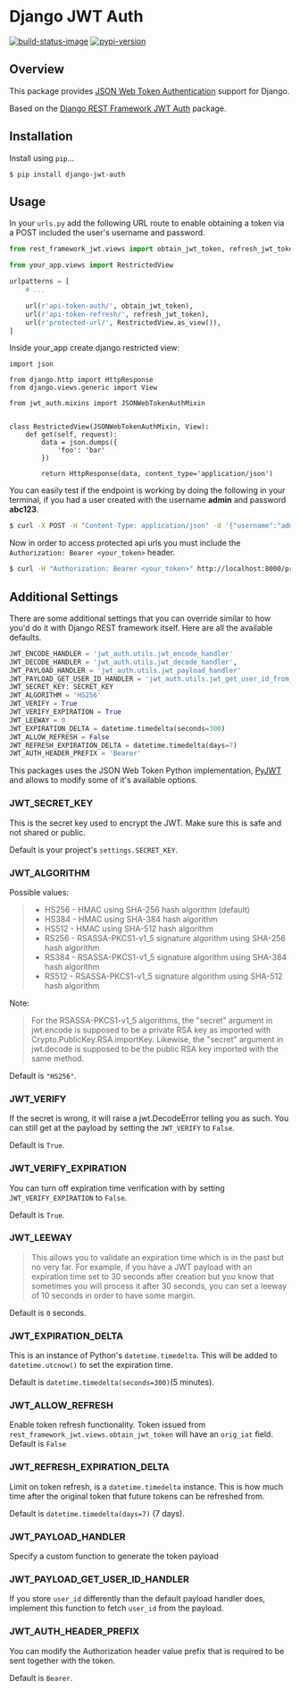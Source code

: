 # Django JWT Auth

[![build-status-image]][travis]
[![pypi-version]][pypi]

## Overview
This package provides [JSON Web Token Authentication](http://tools.ietf.org/html/draft-ietf-oauth-json-web-token) support for Django.

Based on the [Django REST Framework JWT Auth](https://github.com/GetBlimp/django-rest-framework-jwt) package.

## Installation

Install using `pip`...

```
$ pip install django-jwt-auth
```

## Usage

In your `urls.py` add the following URL route to enable obtaining a token via a POST included the user's username and password.

```python
from rest_framework_jwt.views import obtain_jwt_token, refresh_jwt_token

from your_app.views import RestrictedView

urlpatterns = [
    # ...

    url(r'api-token-auth/', obtain_jwt_token),
    url(r'api-token-refresh/', refresh_jwt_token),
    url(r'protected-url/', RestrictedView.as_view()),
]
```

Inside your_app create django restricted view:
```
import json

from django.http import HttpResponse
from django.views.generic import View

from jwt_auth.mixins import JSONWebTokenAuthMixin


class RestrictedView(JSONWebTokenAuthMixin, View):
    def get(self, request):
        data = json.dumps({
            'foo': 'bar'
        })

        return HttpResponse(data, content_type='application/json')
```

You can easily test if the endpoint is working by doing the following in your terminal, if you had a user created with the username **admin** and password **abc123**.

```bash
$ curl -X POST -H "Content-Type: application/json" -d '{"username":"admin","password":"abc123"}' http://localhost:8000/api-token-auth/
```

Now in order to access protected api urls you must include the `Authorization: Bearer <your_token>` header.

```bash
$ curl -H "Authorization: Bearer <your_token>" http://localhost:8000/protected-url/
```

## Additional Settings
There are some additional settings that you can override similar to how you'd do it with Django REST framework itself. Here are all the available defaults.

```python
JWT_ENCODE_HANDLER = 'jwt_auth.utils.jwt_encode_handler'
JWT_DECODE_HANDLER = 'jwt_auth.utils.jwt_decode_handler',
JWT_PAYLOAD_HANDLER = 'jwt_auth.utils.jwt_payload_handler'
JWT_PAYLOAD_GET_USER_ID_HANDLER = 'jwt_auth.utils.jwt_get_user_id_from_payload_handler'
JWT_SECRET_KEY: SECRET_KEY
JWT_ALGORITHM = 'HS256'
JWT_VERIFY = True
JWT_VERIFY_EXPIRATION = True
JWT_LEEWAY = 0
JWT_EXPIRATION_DELTA = datetime.timedelta(seconds=300)
JWT_ALLOW_REFRESH = False
JWT_REFRESH_EXPIRATION_DELTA = datetime.timedelta(days=7)
JWT_AUTH_HEADER_PREFIX = 'Bearer'
```
This packages uses the JSON Web Token Python implementation, [PyJWT](https://github.com/progrium/pyjwt) and allows to modify some of it's available options.

### JWT_SECRET_KEY
This is the secret key used to encrypt the JWT. Make sure this is safe and not shared or public.

Default is your project's `settings.SECRET_KEY`.

### JWT_ALGORITHM

Possible values:

> * HS256 - HMAC using SHA-256 hash algorithm (default)
> * HS384 - HMAC using SHA-384 hash algorithm
> * HS512 - HMAC using SHA-512 hash algorithm
> * RS256 - RSASSA-PKCS1-v1_5 signature algorithm using SHA-256 hash algorithm
> * RS384 - RSASSA-PKCS1-v1_5 signature algorithm using SHA-384 hash algorithm
> * RS512 - RSASSA-PKCS1-v1_5 signature algorithm using SHA-512 hash algorithm

Note:
> For the RSASSA-PKCS1-v1_5 algorithms, the "secret" argument in jwt.encode is supposed to be a private RSA key as
> imported with Crypto.PublicKey.RSA.importKey. Likewise, the "secret" argument in jwt.decode is supposed to be the
> public RSA key imported with the same method.

Default is `"HS256"`.

### JWT_VERIFY

If the secret is wrong, it will raise a jwt.DecodeError telling you as such. You can still get at the payload by setting the `JWT_VERIFY` to `False`.

Default is `True`.

### JWT_VERIFY_EXPIRATION

You can turn off expiration time verification with by setting `JWT_VERIFY_EXPIRATION` to `False`.

Default is `True`.

### JWT_LEEWAY

> This allows you to validate an expiration time which is in the past but no very far. For example, if you have a JWT payload with an expiration time set to 30 seconds after creation but you know that sometimes you will process it after 30 seconds, you can set a leeway of 10 seconds in order to have some margin.

Default is `0` seconds.

### JWT_EXPIRATION_DELTA
This is an instance of Python's `datetime.timedelta`. This will be added to `datetime.utcnow()` to set the expiration time.

Default is `datetime.timedelta(seconds=300)`(5 minutes).

### JWT_ALLOW_REFRESH
Enable token refresh functionality. Token issued from `rest_framework_jwt.views.obtain_jwt_token` will have an `orig_iat` field. Default is `False`

### JWT_REFRESH_EXPIRATION_DELTA
Limit on token refresh, is a `datetime.timedelta` instance. This is how much time after the original token that future tokens can be refreshed from.

Default is `datetime.timedelta(days=7)` (7 days).

### JWT_PAYLOAD_HANDLER
Specify a custom function to generate the token payload

### JWT_PAYLOAD_GET_USER_ID_HANDLER
If you store `user_id` differently than the default payload handler does, implement this function to fetch `user_id` from the payload.

### JWT_AUTH_HEADER_PREFIX
You can modify the Authorization header value prefix that is required to be sent together with the token.

Default is `Bearer`.


[build-status-image]: https://secure.travis-ci.org/jpadilla/django-jwt-auth.svg?branch=master
[travis]: http://travis-ci.org/jpadilla/django-jwt-auth?branch=master
[pypi-version]: https://img.shields.io/pypi/v/django-jwt-auth.svg
[pypi]: https://pypi.python.org/pypi/django-jwt-auth

